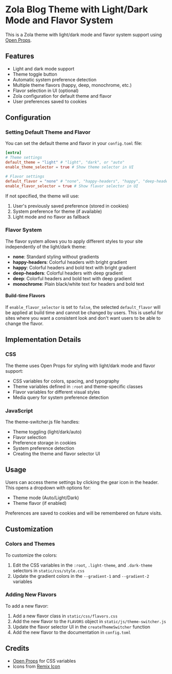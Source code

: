 # Zola Blog Theme with Light/Dark Mode and Flavor System

This is a Zola theme with light/dark mode and flavor system support using [Open Props](https://open-props.style/).

## Features

- Light and dark mode support
- Theme toggle button
- Automatic system preference detection
- Multiple theme flavors (happy, deep, monochrome, etc.)
- Flavor selection in UI (optional)
- Zola configuration for default theme and flavor
- User preferences saved to cookies

## Configuration

### Setting Default Theme and Flavor

You can set the default theme and flavor in your `config.toml` file:

```toml
[extra]
# Theme settings
default_theme = "light" # "light", "dark", or "auto"
enable_theme_selector = true # Show theme selector in UI

# Flavor settings
default_flavor = "none" # "none", "happy-headers", "happy", "deep-headers", "deep", or "monochrome"
enable_flavor_selector = true # Show flavor selector in UI
```

If not specified, the theme will use:
1. User's previously saved preference (stored in cookies)
2. System preference for theme (if available)
3. Light mode and no flavor as fallback

### Flavor System

The flavor system allows you to apply different styles to your site independently of the light/dark theme:

- **none**: Standard styling without gradients
- **happy-headers**: Colorful headers with bright gradient
- **happy**: Colorful headers and bold text with bright gradient
- **deep-headers**: Colorful headers with deep gradient
- **deep**: Colorful headers and bold text with deep gradient
- **monochrome**: Plain black/white text for headers and bold text

#### Build-time Flavors

If `enable_flavor_selector` is set to `false`, the selected `default_flavor` will be applied at build time and cannot be changed by users. This is useful for sites where you want a consistent look and don't want users to be able to change the flavor.

## Implementation Details

### CSS

The theme uses Open Props for styling with light/dark mode and flavor support:

- CSS variables for colors, spacing, and typography
- Theme variables defined in `:root` and theme-specific classes
- Flavor variables for different visual styles
- Media query for system preference detection

### JavaScript

The theme-switcher.js file handles:

- Theme toggling (light/dark/auto)
- Flavor selection
- Preference storage in cookies
- System preference detection
- Creating the theme and flavor selector UI

## Usage

Users can access theme settings by clicking the gear icon in the header. This opens a dropdown with options for:

- Theme mode (Auto/Light/Dark)
- Theme flavor (if enabled)

Preferences are saved to cookies and will be remembered on future visits.

## Customization

### Colors and Themes

To customize the colors:

1. Edit the CSS variables in the `:root`, `.light-theme`, and `.dark-theme` selectors in `static/css/style.css`
2. Update the gradient colors in the `--gradient-1` and `--gradient-2` variables

### Adding New Flavors

To add a new flavor:

1. Add a new flavor class in `static/css/flavors.css`
2. Add the new flavor to the `FLAVORS` object in `static/js/theme-switcher.js`
3. Update the flavor selector UI in the `createThemeSwitcher` function
4. Add the new flavor to the documentation in `config.toml`

## Credits

- [Open Props](https://open-props.style/) for CSS variables
- Icons from [Remix Icon](https://remixicon.com/) 